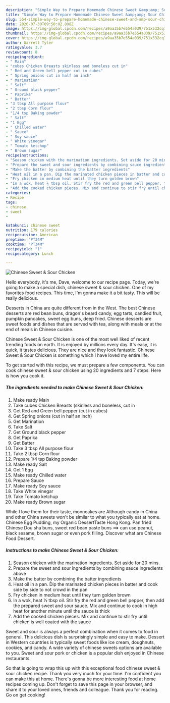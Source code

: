 ```yaml
---
description: "Simple Way to Prepare Homemade Chinese Sweet &amp;amp; Sour Chicken"
title: "Simple Way to Prepare Homemade Chinese Sweet &amp;amp; Sour Chicken"
slug: 554-simple-way-to-prepare-homemade-chinese-sweet-and-amp-sour-chicken
date: 2020-07-30T09:50:02.898Z
image: https://img-global.cpcdn.com/recipes/a9aa35b7e554a039/751x532cq70/chinese-sweet-sour-chicken-recipe-main-photo.jpg
thumbnail: https://img-global.cpcdn.com/recipes/a9aa35b7e554a039/751x532cq70/chinese-sweet-sour-chicken-recipe-main-photo.jpg
cover: https://img-global.cpcdn.com/recipes/a9aa35b7e554a039/751x532cq70/chinese-sweet-sour-chicken-recipe-main-photo.jpg
author: Garrett Tyler
ratingvalue: 3.7
reviewcount: 8
recipeingredient:
- " Main"
- "cubes Chicken Breasts skinless and boneless cut in"
- " Red and Green bell pepper cut in cubes"
- " Spring onions cut in half an inch"
- " Marination"
- " Salt"
- " Ground black pepper"
- " Paprika"
- " Batter"
- "3 tbsp All purpose flour"
- "2 tbsp Corn flour"
- "1/4 tsp Baking powder"
- " Salt"
- "1 Egg"
- " Chilled water"
- " Sauce"
- " Soy sauce"
- " White vinegar"
- " Tomato ketchup"
- " Brown sugar"
recipeinstructions:
- "Season chicken with the marination ingredients. Set aside for 20 mins."
- "Prepare the sweet and sour ingredients by combining sauce ingredients above"
- "Make the batter by combining the batter ingredients"
- "Heat oil in a pan. Dip the marinated chicken pieces in batter and cook side by side to not crowd in the pan"
- "Fry chicken in medium heat until they turn golden brown"
- "In a wok, heat ½ tbsp oil. Stir fry the red and green bell pepper, then add the prepared sweet and sour sauce. Mix and continue to cook in high heat for another minute until the sauce is thick"
- "Add the cooked chicken pieces. Mix and continue to stir fry until chicken is well coated with the sauce"
categories:
- Recipe
tags:
- chinese
- sweet
- 

katakunci: chinese sweet  
nutrition: 179 calories
recipecuisine: American
preptime: "PT34M"
cooktime: "PT34M"
recipeyield: "1"
recipecategory: Lunch

---
```



![Chinese Sweet &amp; Sour Chicken](https://img-global.cpcdn.com/recipes/a9aa35b7e554a039/751x532cq70/chinese-sweet-sour-chicken-recipe-main-photo.jpg)

Hello everybody, it's me, Dave, welcome to our recipe page. Today, we're going to make a special dish, chinese sweet &amp; sour chicken. One of my favorites food recipes. This time, I'm gonna make it a bit tasty. This will be really delicious.

Desserts in China are quite different from in the West. The best Chinese desserts are red bean buns, dragon&#39;s beard candy, egg tarts, candied fruit, pumpkin pancakes, sweet egg buns, deep fried. Chinese desserts are sweet foods and dishes that are served with tea, along with meals or at the end of meals in Chinese cuisine.

Chinese Sweet &amp; Sour Chicken is one of the most well liked of recent trending foods on earth. It is enjoyed by millions every day. It's easy, it is quick, it tastes delicious. They are nice and they look fantastic. Chinese Sweet &amp; Sour Chicken is something which I have loved my entire life.


To get started with this recipe, we must prepare a few components. You can cook chinese sweet &amp; sour chicken using 20 ingredients and 7 steps. Here is how you cook it.

<!--inarticleads1-->

##### The ingredients needed to make Chinese Sweet &amp; Sour Chicken:

1. Make ready  Main
1. Take cubes Chicken Breasts (skinless and boneless, cut in
1. Get  Red and Green bell pepper (cut in cubes)
1. Get  Spring onions (cut in half an inch)
1. Get  Marination
1. Take  Salt
1. Get  Ground black pepper
1. Get  Paprika
1. Get  Batter
1. Take 3 tbsp All purpose flour
1. Take 2 tbsp Corn flour
1. Prepare 1/4 tsp Baking powder
1. Make ready  Salt
1. Get 1 Egg
1. Make ready  Chilled water
1. Prepare  Sauce
1. Make ready  Soy sauce
1. Take  White vinegar
1. Take  Tomato ketchup
1. Make ready  Brown sugar


While I love them for their taste, mooncakes are Although candy in China and other China sweets won&#39;t be similar to what you typically eat at home. Chinese Egg Pudding, my Organic DessertTaste Hong Kong. Pan fried Chinese Dou sha buns, sweet red bean paste buns ==&gt; can use peanut, black sesame, brown sugar or even pork filling. Discover what are Chinese Food Dessert. 

<!--inarticleads2-->

##### Instructions to make Chinese Sweet &amp; Sour Chicken:

1. Season chicken with the marination ingredients. Set aside for 20 mins.
1. Prepare the sweet and sour ingredients by combining sauce ingredients above
1. Make the batter by combining the batter ingredients
1. Heat oil in a pan. Dip the marinated chicken pieces in batter and cook side by side to not crowd in the pan
1. Fry chicken in medium heat until they turn golden brown
1. In a wok, heat ½ tbsp oil. Stir fry the red and green bell pepper, then add the prepared sweet and sour sauce. Mix and continue to cook in high heat for another minute until the sauce is thick
1. Add the cooked chicken pieces. Mix and continue to stir fry until chicken is well coated with the sauce


Sweet and sour is always a perfect combination when it comes to food in general. This delicious dish is surprisingly simple and easy to make. Dessert in Western countries is typically sweet foods like ice cream, doughnuts, cookies, and candy. A wide variety of chinese sweets options are available to you. Sweet and sour pork or chicken is a popular dish enjoyed in Chinese restaurants. 

So that is going to wrap this up with this exceptional food chinese sweet &amp; sour chicken recipe. Thank you very much for your time. I'm confident you can make this at home. There's gonna be more interesting food at home recipes coming up. Don't forget to save this page in your browser, and share it to your loved ones, friends and colleague. Thank you for reading. Go on get cooking!
